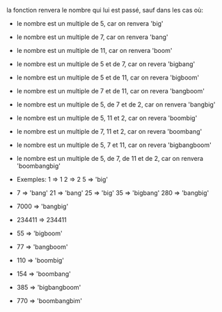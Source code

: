 la fonction renvera le nombre qui lui est passé, sauf dans les cas où:
- le nombre est un multiple de 5, car on renvera 'big'
- le nombre est un multiple de 7, car on renvera 'bang'
- le nombre est un multiple de 11, car on renvera 'boom'

- le nombre est un multiple de 5 et de 7, car on revera 'bigbang'
- le nombre est un multiple de 5 et de 11, car on revera 'bigboom'
- le nombre est un multiple de 7 et de 11, car on revera 'bangboom'

- le nombre est un multiple de 5, de 7 et de 2, car on renvera 'bangbig'
- le nombre est un multiple de 5, 11 et 2, car on revera 'boombig'
- le nombre est un multiple de 7, 11 et 2, car on revera 'boombang'

- le nombre est un multiple de 5, 7 et 11, car on revera 'bigbangboom'
- le nombre est un multiple de 5, de 7, de 11 et de 2, car on renvera 'boombangbig'

- Exemples:
  1 => 1
  2 => 2
  5 => 'big'
- 7 => 'bang'
  21 => 'bang'
  25 => 'big'
  35 => 'bigbang'
  280 => 'bangbig'
- 7000 => 'bangbig'
- 234411 => 234411
- 55 => 'bigboom'
- 77 => 'bangboom'
- 110 => 'boombig'
- 154 => 'boombang'
- 385 => 'bigbangboom'
- 770 => 'boombangbim'

